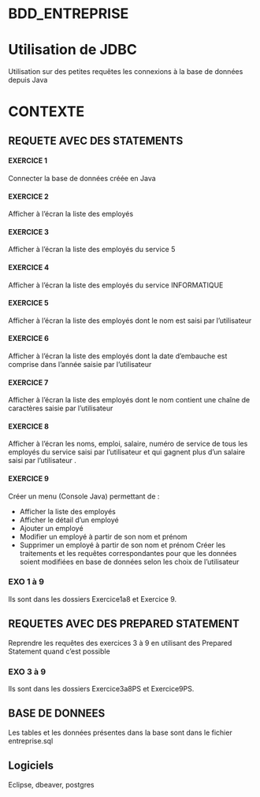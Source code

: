 # BDD_ENTREPRISE
# Utilisation de JDBC

Utilisation sur des petites requêtes les connexions à la base de données depuis Java

# CONTEXTE
## REQUETE AVEC DES STATEMENTS
#### EXERCICE 1
 Connecter la base de données créée en Java
#### EXERCICE 2                 
Afficher à l’écran la liste des employés
#### EXERCICE 3
Afficher à l’écran la liste des employés du service 5
#### EXERCICE 4
Afficher à l’écran la liste des employés du service INFORMATIQUE
#### EXERCICE 5
Afficher à l’écran la liste des employés dont le nom est saisi par l’utilisateur
#### EXERCICE 6
Afficher à l’écran la liste des employés dont la date d’embauche est comprise dans l’année saisie par
l’utilisateur
#### EXERCICE 7
Afficher à l’écran la liste des employés dont le nom contient une chaîne de caractères saisie par l’utilisateur
#### EXERCICE 8
Afficher à l’écran les noms, emploi, salaire, numéro de service de tous les employés du service saisi par
l’utilisateur et qui gagnent plus d’un salaire saisi par l’utilisateur .
#### EXERCICE 9
Créer un menu (Console Java) permettant de :
- Afficher la liste des employés
- Afficher le détail d’un employé
- Ajouter un employé
- Modifier un employé à partir de son nom et prénom
- Supprimer un employé à partir de son nom et prénom
Créer les traitements et les requêtes correspondantes pour que les données soient modifiées en base de
données selon les choix de l’utilisateur

### EXO 1 à 9
Ils sont dans les dossiers Exercice1a8 et Exercice 9.

## REQUETES AVEC DES PREPARED STATEMENT
Reprendre les requêtes des exercices 3 à 9 en utilisant des Prepared Statement quand c’est possible

### EXO 3 à 9
Ils sont dans les dossiers Exercice3a8PS et Exercice9PS.


## BASE DE DONNEES
Les tables et les données présentes dans la base sont dans le fichier entreprise.sql

## Logiciels
Eclipse,
dbeaver,
postgres 

